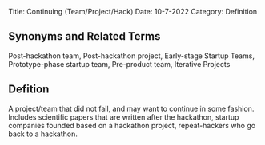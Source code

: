 Title: Continuing (Team/Project/Hack)
Date: 10-7-2022
Category: Definition

## Synonyms and Related Terms

Post-hackathon team, Post-hackathon project, Early-stage Startup Teams, Prototype-phase startup team, Pre-product team, Iterative Projects

## Defition

A project/team that did not fail, and may want to continue in some fashion. Includes scientific papers that are written after the hackathon, startup companies founded based on a hackathon project, repeat-hackers who go back to a hackathon.